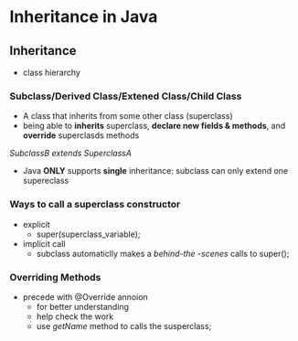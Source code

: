 # Inheritance in Java

## Inheritance
* class hierarchy
### Subclass/Derived Class/Extened Class/Child Class
* A class that inherits from some other class (superclass)
* being able to **inherits** superclass, **declare new fields & methods**, and **override** superclasds methods

*SubclassB extends SuperclassA*
* Java **ONLY** supports **single** inheritance: subclass can only extend one supereclass

### Ways to call a superclass constructor
* explicit
  * super(superclass_variable);
* implicit call
  * subclass automaticlly makes a *behind-the -scenes* calls to super();

### Overriding Methods
* precede with @Override annoion
  * for better understanding
  * help check the work
  * use *getName* method to calls the susperclass;
